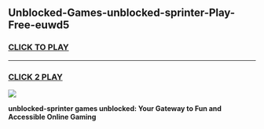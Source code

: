
## Unblocked-Games-unblocked-sprinter-Play-Free-euwd5
<h3>
<a href="https://premium76.site?title=unblocked-sprinter&ref=23A">CLICK TO PLAY</a></h3>
<hr>

<h3>
<a href="https://premium76.site?title=unblocked-sprinter&ref=23A">CLICK 2 PLAY</a>
  
</h3>

<a href="https://premium76.site?title=unblocked-sprinter&ref=23A"><img src="https://clearcache.store/games.png"></a>


**unblocked-sprinter games unblocked: Your Gateway to Fun and Accessible Online Gaming**
